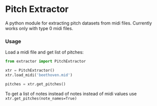 # Pitch Extractor

A python module for extracting pitch datasets from midi files. Currently works only with type 0 midi files. 

### Usage
Load a midi file and get list of pitches:

```python
from extractor import PitchExtractor

xtr = PitchExtractor()
xtr.load_midi('beethoven.mid')

pitches = xtr.get_pitches()
```

To get a list of notes instead of notes instead of midi values use `xtr.get_pitches(note_names=True)`
